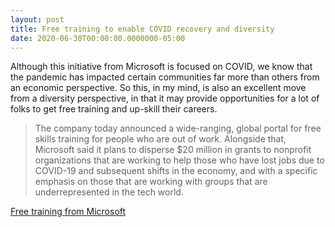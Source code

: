 ```yaml
---
layout: post
title: Free training to enable COVID recovery and diversity
date: 2020-06-30T00:00:00.0000000-05:00
---
```

Although this initiative from Microsoft is focused on COVID, we know that the pandemic has impacted certain communities far more than others from an economic perspective. So this, in my mind, is also an excellent move from a diversity perspective, in that it may provide opportunities for a lot of folks to get free training and up-skill their careers.
 
> The company today announced a wide-ranging, global portal for free skills training for people who are out of work. Alongside that, Microsoft said it plans to disperse $20 million in grants to nonprofit organizations that are working to help those who have lost jobs due to COVID-19 and subsequent shifts in the economy, and with a specific emphasis on those that are working with groups that are underrepresented in the tech world.

[Free training from Microsoft](https://techcrunch.com/2020/06/30/microsoft-to-distribute-20m-in-grants-to-non-profits-offers-free-skills-training-via-linkedin/)